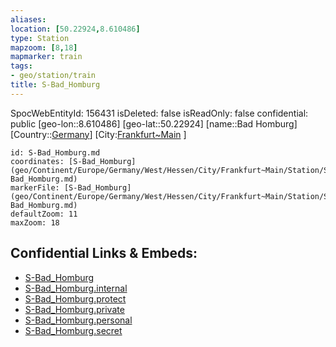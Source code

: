 ```yaml
---
aliases: 
location: [50.22924,8.610486]
type: Station 
mapzoom: [8,18] 
mapmarker: train 
tags:
- geo/station/train
title: S-Bad_Homburg
---
```

SpocWebEntityId: 156431
isDeleted: false
isReadOnly: false
confidential: public
[geo-lon::8.610486]
[geo-lat::50.22924]
[name::Bad Homburg]
[Country::[Germany](geo/Continent/Europe/Germany.md)]
[City:[Frankfurt~Main](geo/Continent/Europe/Germany/West/Hessen/City/Frankfurt~Main.md) ]


```leaflet
id: S-Bad_Homburg.md
coordinates: [S-Bad_Homburg](geo/Continent/Europe/Germany/West/Hessen/City/Frankfurt~Main/Station/S-Bad_Homburg.md)
markerFile: [S-Bad_Homburg](geo/Continent/Europe/Germany/West/Hessen/City/Frankfurt~Main/Station/S-Bad_Homburg.md)
defaultZoom: 11 
maxZoom: 18
```


## Confidential Links & Embeds: 
- [S-Bad_Homburg](../../../../../../../../../../_public/geo/Continent/Europe/Germany/West/Hessen/City/Frankfurt~Main/Station/S-Bad_Homburg.md) 
- [S-Bad_Homburg.internal](../../../../../../../../../../_internal/geo/Continent/Europe/Germany/West/Hessen/City/Frankfurt~Main/Station/S-Bad_Homburg.internal.md) 
- [S-Bad_Homburg.protect](../../../../../../../../../../_protect/geo/Continent/Europe/Germany/West/Hessen/City/Frankfurt~Main/Station/S-Bad_Homburg.protect.md) 
- [S-Bad_Homburg.private](../../../../../../../../../../_private/geo/Continent/Europe/Germany/West/Hessen/City/Frankfurt~Main/Station/S-Bad_Homburg.private.md) 
- [S-Bad_Homburg.personal](../../../../../../../../../../_personal/geo/Continent/Europe/Germany/West/Hessen/City/Frankfurt~Main/Station/S-Bad_Homburg.personal.md) 
- [S-Bad_Homburg.secret](../../../../../../../../../../_secret/geo/Continent/Europe/Germany/West/Hessen/City/Frankfurt~Main/Station/S-Bad_Homburg.secret.md) 
